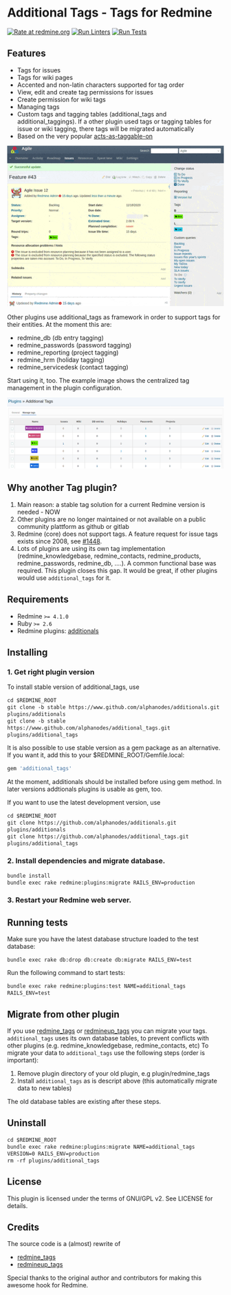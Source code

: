 # Additional Tags - Tags for Redmine

[![Rate at redmine.org](https://img.shields.io/badge/rate%20at-redmine.org-blue.svg?style=flat)](https://www.redmine.org/plugins/additional_tags) [![Run Linters](https://github.com/AlphaNodes/additional_tags/workflows/Run%20Linters/badge.svg)](https://github.com/AlphaNodes/additional_tags/actions?query=workflow%3A%22Run+Linters%22) [![Run Tests](https://github.com/AlphaNodes/additional_tags/workflows/Tests/badge.svg)](https://github.com/AlphaNodes/additional_tags/actions?query=workflow%3ATests)

## Features

- Tags for issues
- Tags for wiki pages
- Accented and non-latin characters supported for tag order
- View, edit and create tag permissions for issues
- Create permission for wiki tags
- Managing tags
- Custom tags and tagging tables (additional_tags and additional_taggings). If a other plugin
  used tags or tagging tables for issue or wiki tagging, there tags will be migrated automatically
- Based on the very popular [acts-as-taggable-on](https://github.com/mbleigh/acts-as-taggable-on)

![screenshot](https://raw.githubusercontent.com/AlphaNodes/additional_tags/master/doc/images/additional-tags.gif)

Other plugins use additional_tags as framework in order to support tags for their entities.
At the moment this are:

- redmine_db (db entry tagging)
- redmine_passwords (password tagging)
- redmine_reporting (project tagging)
- redmine_hrm (holiday tagging)
- redmine_servicedesk (contact tagging)

Start using it, too. The example image shows the centralized tag management in the plugin configuration.

![screenshot](https://raw.githubusercontent.com/AlphaNodes/additional_tags/master/doc/images/additional-tags-framework.png)

## Why another Tag plugin?

1. Main reason: a stable tag solution for a current Redmine version is needed - NOW
2. Other plugins are no longer maintained or not available on a public community plattform as github or gitlab
3. Redmine (core) does not support tags. A feature request for issue tags exists since 2008, see [#1448](https://www.redmine.org/issues/1448).
4. Lots of plugins are using its own tag implementation (redmine_knowledgebase, redmine_contacts, redmine_products, redmine_passwords, redmine_db, ....). A common functional base was required. This plugin closes this gap. It would be great, if other plugins would use ``additional_tags`` for it.

## Requirements

- Redmine `>= 4.1.0`
- Ruby `>= 2.6`
- Redmine plugins: [additionals](https://www.redmine.org/plugins/additionals)

## Installing

### 1. Get right plugin version

To install stable version of additional_tags, use

```shell
cd $REDMINE_ROOT
git clone -b stable https://www.github.com/alphanodes/additionals.git plugins/additionals
git clone -b stable https://www.github.com/alphanodes/additional_tags.git plugins/additional_tags
```

It is also possible to use stable version as a gem package as an alternative. If you want it, add this to your $REDMINE_ROOT/Gemfile.local:

```ruby
gem 'additional_tags'
```

At the moment, additionals should be installed before using gem method. In later versions
addtionals plugins is usable as gem, too.

If you want to use the latest development version, use

```shell
cd $REDMINE_ROOT
git clone https://github.com/alphanodes/additionals.git plugins/additionals
git clone https://github.com/alphanodes/additional_tags.git plugins/additional_tags
```

### 2. Install dependencies and migrate database.

```shell
bundle install
bundle exec rake redmine:plugins:migrate RAILS_ENV=production
```

### 3. Restart your Redmine web server.

## Running tests

Make sure you have the latest database structure loaded to the test database:

```shell
bundle exec rake db:drop db:create db:migrate RAILS_ENV=test
```

Run the following command to start tests:

```shell
bundle exec rake redmine:plugins:test NAME=additional_tags RAILS_ENV=test
```

## Migrate from other plugin

If you use [redmine_tags](https://github.com/ixti/redmine_tags) or [redmineup_tags](https://www.redmine.org/plugins/redmineup_tags) you can migrate your tags.
``additional_tags`` uses its own database tables, to prevent conflicts with other plugins (e.g. redmine_knowledgebase, redmine_contacts, etc)
To migrate your data to ``additional_tags`` use the following steps (order is important):

1. Remove plugin directory of your old plugin, e.g plugin/redmine_tags
2. Install ``additional_tags`` as is descript above (this automatically migrate data to new tables)

The old database tables are existing after these steps.

## Uninstall

```shell
cd $REDMINE_ROOT
bundle exec rake redmine:plugins:migrate NAME=additional_tags VERSION=0 RAILS_ENV=production
rm -rf plugins/additional_tags
```

## License

This plugin is licensed under the terms of GNU/GPL v2.
See LICENSE for details.

## Credits

The source code is a (almost) rewrite of

- [redmine_tags](https://github.com/ixti/redmine_tags)
- [redmineup_tags](https://www.redmine.org/plugins/redmineup_tags)

Special thanks to the original author and contributors for making this awesome hook for Redmine.
